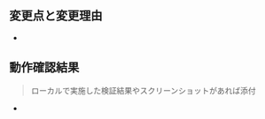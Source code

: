 <!-- GitHub Copilot コードレビューへの指示: このプルリクエストをレビューしてコメントする際は日本語でお願いします。 -->

## 変更点と変更理由

-

## 動作確認結果

> ローカルで実施した検証結果やスクリーンショットがあれば添付

-